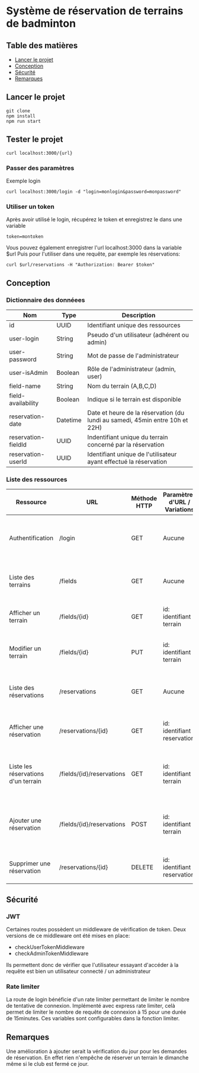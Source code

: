 # Système de réservation de terrains de badminton

## Table des matières
- [Lancer le projet](#lancer-le-projet)
- [Conception](#conception)
- [Sécurité](#sécurité)
- [Remarques](#remarques)

## Lancer le projet

```
git clone
npm install
npm run start
```

## Tester le projet

```
curl localhost:3000/{url}
```

### Passer des paramètres
Exemple login
```
curl localhost:3000/login -d "login=monlogin&password=monpassword"
```

### Utiliser un token
Après avoir utilisé le login, récupérez le token et enregistrez le dans une variable
```
token=montoken
```
Vous pouvez également enregistrer l'url localhost:3000 dans la variable $url
Puis pour l'utiliser dans une requête, par exemple les réservations:
```
curl $url/reservations -H "Authorization: Bearer $token"
```

## Conception
### Dictionnaire des donnéees

| Nom                 | Type     | Description                                                                  |
|---------------------|----------|------------------------------------------------------------------------------|
| id                  | UUID     | Identifiant unique des ressources                                            | 
| user-login          | String   | Pseudo d'un utilisateur (adhérent ou admin)                                  |
| user-password       | String   | Mot de passe de l'administrateur                                             |
| user-isAdmin        | Boolean  | Rôle de l'administrateur (admin, user)                                       |
| field-name          | String   | Nom du terrain (A,B,C,D)                                                     |
| field-availability  | Boolean  | Indique si le terrain est disponible                                         |
| reservation-date    | Datetime | Date et heure de la réservation (du lundi au samedi, 45min entre 10h et 22H) |
| reservation-fieldId | UUID     | Indentifiant unique du terrain concerné par la réservation                   |
| reservation-userId  | UUID     | Identifiant unique de l'utilisateur ayant effectué la réservation            |

### Liste des ressources

| Ressource                           | URL                       | Méthode HTTP | Paramètres d'URL / Variations | Commentaires                                                                |
|-------------------------------------|---------------------------|--------------|-------------------------------|-----------------------------------------------------------------------------|
| Authentification                    | /login                    | GET          | Aucune                        | Authentifie un utilisateur ou un administrateur et retourne un token.       |
| Liste des terrains                  | /fields                   | GET          | Aucune                        | Retourne la liste des terrains et leur état de disponibilité.               |
| Afficher un terrain                 | /fields/{id}              | GET          | id: identifiant terrain       | Retourne les informations d'un terrain spécifique                           |
| Modifier un terrain                 | /fields/{id}              | PUT          | id: identifiant terrain       | Met à jour l’état d’indisponibilité d’un terrain (admin uniquement).        |
| Liste des réservations              | /reservations             | GET          | Aucune                        | Retourne les réservations pour la semaine en cours. (admin)                 |
| Afficher une réservation            | /reservations/{id}        | GET          | id: identifiant reservation   | Retourne les informations d'une réservation spécifique                      |
| Liste les réservations d'un terrain | /fields/{id}/reservations | GET          | id: identifiant terrain       | Retourne toutes les reservations d'un terrain spécifique (admin)            |
| Ajouter une réservation             | /fields/{id}/reservations | POST         | id: identifiant terrain       | Permet de réserver un créneau pour un terrain donné. (utilisateur connecté) |
| Supprimer une réservation           | /reservations/{id}        | DELETE       | id: identifiant reservation   | Permet de supprimer une réservation (admin)                                 |

## Sécurité

### JWT
Certaines routes possèdent un middleware de vérification de token.
Deux versions de ce middleware ont été mises en place:
- checkUserTokenMiddleware
- checkAdminTokenMiddleware

Ils permettent donc de vérifier que l'utilisateur essayant d'accéder à la requête est bien un utilisateur connecté / un administrateur

### Rate limiter
La route de login bénéficie d'un rate limiter permettant de limiter le nombre de tentative de connexion.
Implémenté avec express rate limiter, celà permet de limiter le nombre de requête de connexion à 15 pour une durée de 15minutes. Ces variables sont configurables dans la fonction limiter.

## Remarques

Une amélioration à ajouter serait la vérification du jour pour les demandes de réservation. En effet rien n'empêche de réserver un terrain le dimanche même si le club est fermé ce jour.